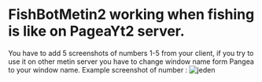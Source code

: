 # FishBotMetin2 working when fishing is like on PageaYt2 server.
You have to add 5 screenshots of numbers 1-5 from your client, if you try to use it on other metin server you have to change window name form Pangea to your window name.
Example screenshot of number : 
![jeden](https://user-images.githubusercontent.com/93494049/225231969-6c09591d-5d77-403a-95ec-0d0b974e453d.png)
